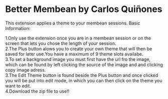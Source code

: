 # Better Membean by Carlos Quiñones

This extension applies a theme to your membean sessions.
Basic Information:

1.Only use the extension once you are in a membean session or on the screen that lets you chose the length of your session. <br /> 
2.The Plus button alows you to create your own theme that will then be saved for later use.You have a maximum of 9 theme slots availabe. <br /> 
3.To set a background image you must first have the url fro the image, which can be found by left clicking the source of the image and and clicking copy image adress. <br /> 
3.The Edit Theme button is found beside the Plus button and once clicked you will be put into edit mode, in which you can then click on the theme you want to edit.<br/>
4.Download the zip file to use!!


